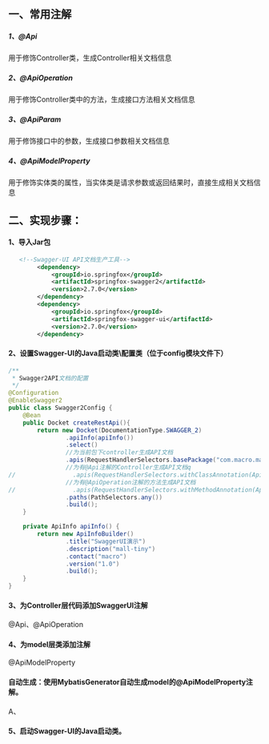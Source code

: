 ## 一、常用注解
##### 1、@Api
用于修饰Controller类，生成Controller相关文档信息
##### 2、@ApiOperation
用于修饰Controller类中的方法，生成接口方法相关文档信息
##### 3、@ApiParam
用于修饰接口中的参数，生成接口参数相关文档信息
##### 4、@ApiModelProperty
用于修饰实体类的属性，当实体类是请求参数或返回结果时，直接生成相关文档信息

## 二、实现步骤：
#### 1、导入Jar包
```xml
   <!--Swagger-UI API文档生产工具-->
        <dependency>
            <groupId>io.springfox</groupId>
            <artifactId>springfox-swagger2</artifactId>
            <version>2.7.0</version>
        </dependency>
        <dependency>
            <groupId>io.springfox</groupId>
            <artifactId>springfox-swagger-ui</artifactId>
            <version>2.7.0</version>
        </dependency>
```
#### 2、设置Swagger-UI的Java启动类\配置类（位于config模块文件下）
```java 
/**
 * Swagger2API文档的配置
 */
@Configuration
@EnableSwagger2
public class Swagger2Config {
	@Bean
	public Docket createRestApi(){
		return new Docket(DocumentationType.SWAGGER_2)
				.apiInfo(apiInfo())
				.select()
				//为当前包下controller生成API文档
				.apis(RequestHandlerSelectors.basePackage("com.macro.mall.tiny.controller"))
				//为有@Api注解的Controller生成API文档q
//                .apis(RequestHandlerSelectors.withClassAnnotation(Api.class))
				//为有@ApiOperation注解的方法生成API文档
//                .apis(RequestHandlerSelectors.withMethodAnnotation(ApiOperation.class))
				.paths(PathSelectors.any())
				.build();
	}

	private ApiInfo apiInfo() {
		return new ApiInfoBuilder()
				.title("SwaggerUI演示")
				.description("mall-tiny")
				.contact("macro")
				.version("1.0")
				.build();
	}
}

```
#### 3、为Controller层代码添加SwaggerUI注解
@Api、@ApiOperation

#### 4、为model层类添加注解
@ApiModelProperty
#### 自动生成：使用MybatisGenerator自动生成model的@ApiModelProperty注解。
A、

#### 5、启动Swagger-UI的Java启动类。

